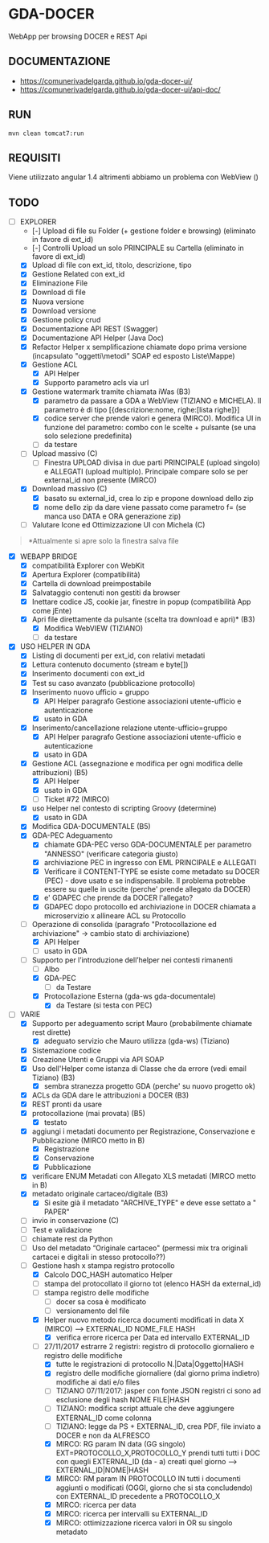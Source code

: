 # GDA-DOCER
WebApp per browsing DOCER e REST Api

## DOCUMENTAZIONE

- https://comunerivadelgarda.github.io/gda-docer-ui/
- https://comunerivadelgarda.github.io/gda-docer-ui/api-doc/

## RUN

	mvn clean tomcat7:run
	
## REQUISITI

Viene utilizzato angular 1.4 altrimenti abbiamo un problema con WebView ()

## TODO

- [ ] EXPLORER
  - [-] Upload di file su Folder (+ gestione folder e browsing) (eliminato in favore di ext_id)
  - [-] Controlli Upload un solo PRINCIPALE su Cartella (eliminato in favore di ext_id)
  - [x] Upload di file con ext_id, titolo, descrizione, tipo
  - [x] Gestione Related con ext_id
  - [x] Eliminazione File
  - [x] Download di file
  - [x] Nuova versione
  - [x] Download versione
  - [x] Gestione policy crud
  - [x] Documentazione API REST (Swagger)
  - [x] Documentazione API Helper (Java Doc)
  - [x] Refactor Helper x semplificazione chiamate dopo prima versione (incapsulato "oggetti\metodi" SOAP ed esposto Liste\Mappe)
  - [x] Gestione ACL
    - [x] API Helper
    - [x] Supporto parametro acls via url
  - [x] Gestione watermark tramite chiamata iWas (B3)
    - [x] parametro da passare a GDA a WebView (TIZIANO e MICHELA). Il parametro è di tipo [{descrizione:nome, righe:[lista righe]}]
    - [x] codice server che prende valori e genera (MIRCO). Modifica UI in funzione del parametro: combo con le scelte + pulsante (se una solo selezione predefinita)
    - [ ] da testare    
  - [ ] Upload massivo (C)
    - [ ] Finestra UPLOAD divisa in due parti PRINCIPALE (upload singolo) e ALLEGATI (upload multiplo). Principale compare solo se per external_id non presente (MIRCO)
  - [x] Download massivo (C)
    - [x] basato su external_id, crea lo zip e propone download dello zip
    - [x] nome dello zip da dare viene passato come parametro f= (se manca uso DATA e ORA generazione zip)
  - [ ] Valutare Icone ed Ottimizzazione UI con Michela (C) 
  
> *Attualmente si apre solo la finestra salva file

- [x] WEBAPP BRIDGE
  - [x] compatibilità Explorer con WebKit 
  - [x] Apertura Explorer (compatibilità)
  - [x] Cartella di download preimpostabile
  - [x] Salvataggio contenuti non gestiti da browser
  - [x] Inettare codice JS, cookie jar, finestre in popup (compatibilità App come jEnte)
  - [x] Apri file direttamente da pulsante (scelta tra download e apri)* (B3)
    - [x] Modifica WebVIEW (TIZIANO)
    - [ ] da testare

- [x] USO HELPER IN GDA
  - [x] Listing di documenti per ext_id, con relativi metadati
  - [x] Lettura contenuto documento (stream e byte[])
  - [x] Inserimento documenti con ext_id
  - [x] Test su caso avanzato (pubblicazione protocollo)
  - [x] Inserimento nuovo ufficio = gruppo
    - [x] API Helper paragrafo Gestione associazioni utente-ufficio e autenticazione
    - [x] usato in GDA
  - [x] Inserimento/cancellazione relazione utente-ufficio=gruppo
    - [x] API Helper paragrafo Gestione associazioni utente-ufficio e autenticazione
    - [x] usato in GDA
  - [x] Gestione ACL (assegnazione e modifica per ogni modifica delle attribuzioni) (B5)
    - [x] API Helper
    - [x] usato in GDA
    - [ ] Ticket #72 (MIRCO)
  - [x] uso Helper nel contesto di scripting Groovy (determine)
    - [x] usato in GDA
  - [x] Modifica GDA-DOCUMENTALE (B5)
  - [x] GDA-PEC Adeguamento 
    - [x] chiamate GDA-PEC verso GDA-DOCUMENTALE per parametro "ANNESSO" (verificare categoria giusto)
    - [x] archiviazione PEC in ingresso con EML PRINCIPALE e ALLEGATI
    - [x] Verificare il CONTENT-TYPE se esiste come metadato su DOCER (PEC) - dove usato e se indispensabile. Il problema potrebbe essere su quelle in uscite (perche' prende allegato da DOCER)
    - [x] e' GDAPEC che prende da DOCER l'allegato?
    - [x] GDAPEC dopo protocollo ed archiviazione in DOCER chiamata a microservizio x allineare ACL su Protocollo
  - [ ] Operazione di consolida (paragrafo "Protocollazione ed archiviazione" -> cambio stato di archiviazione)
    - [x] API Helper
    - [ ] usato in GDA
  - [ ] Supporto per l’introduzione dell’helper nei contesti rimanenti
    - [ ] Albo
    - [x] GDA-PEC
      - [ ] da Testare
    - [x] Protocollazione Esterna (gda-ws gda-documentale)
      - [x] da Testare (si testa con PEC)

- [ ] VARIE
  - [x] Supporto per adeguamento script Mauro (probabilmente chiamate rest dirette)
    - [x] adeguato servizio che Mauro utilizza (gda-ws) (Tiziano)
  - [x] Sistemazione codice
  - [x] Creazione Utenti e Gruppi via API SOAP
  - [x] Uso dell'Helper come istanza di Classe che da errore (vedi email Tiziano) (B3)
    - [x] sembra stranezza progetto GDA (perche' su nuovo progetto ok)
  - [x] ACLs da GDA dare le attribuzioni a DOCER (B3)
   - [x] REST pronti da usare
  - [x] protocollazione (mai provata) (B5)
    - [x] testato
  - [x] aggiungi i metadati documento per Registrazione, Conservazione e Pubblicazione (MIRCO metto in B)
    - [x] Registrazione
    - [x] Conservazione
    - [x] Pubblicazione
  - [x] verificare ENUM Metadati con Allegato XLS metadati (MIRCO metto in B)
  - [x] metadato originale cartaceo/digitale (B3)
    - [x] Si esite già il metadato "ARCHIVE_TYPE" e deve esse settato a " PAPER"
  - [ ] invio in conservazione (C)
  - [ ] Test e validazione
  - [ ] chiamate rest da Python
  - [ ] Uso del metadato “Originale cartaceo" (permessi mix tra originali cartacei e digitali in stesso protocollo??)
  - [ ] Gestione hash x stampa registro protocollo
    - [x] Calcolo DOC_HASH automatico Helper
    - [ ] stampa del protocollato il giorno tot (elenco HASH da external_id)
    - [ ] stampa registro delle modifiche
      - [ ] docer sa cosa è modificato
      - [ ] versionamento del file
    - [x] Helper nuovo metodo ricerca documenti modificati in data X (MIRCO) --> EXTERNAL_ID NOME_FILE HASH
      - [x]  verifica errore ricerca per Data ed intervallo EXTERNAL_ID
    - [ ] 27/11/2017 estrarre 2 registri: registro di protocollo giornaliero e registro delle modifiche
      - [x] tutte le registrazioni di protocollo N.|Data|Oggetto|HASH
      - [x] registro delle modifiche giornaliere (dal giorno prima indietro) modifiche ai dati e/o files
      - [ ] TIZIANO 07/11/2017: jasper con fonte JSON registri ci sono ad esclusione degli hash NOME FILE|HASH
      - [ ] TIZIANO: modifica script attuale che deve aggiungere EXTERNAL_ID come colonna
      - [ ] TIZIANO: legge da PS + EXTERNAL_ID, crea PDF, file inviato a DOCER e non da ALFRESCO
      - [x] MIRCO: RG param IN data (GG singolo) EXT=PROTOCOLLO_X,PROTOCOLLO_Y prendi tutti tutti i DOC con quegli EXTERNAL_ID (da - a) creati quel giorno --> EXTERNAL_ID|NOME|HASH
      - [x] MIRCO: RM param IN PROTOCOLLO IN tutti i documenti aggiunti o modificati (OGGI, giorno che si sta concludendo) con EXTERNAL_ID precedente a PROTOCOLLO_X
      - [x] MIRCO: ricerca per data
      - [x] MIRCO: ricerca per intervalli su EXTERNAL_ID
      - [x] MIRCO: ottimizzazione ricerca valori in OR su singolo metadato
